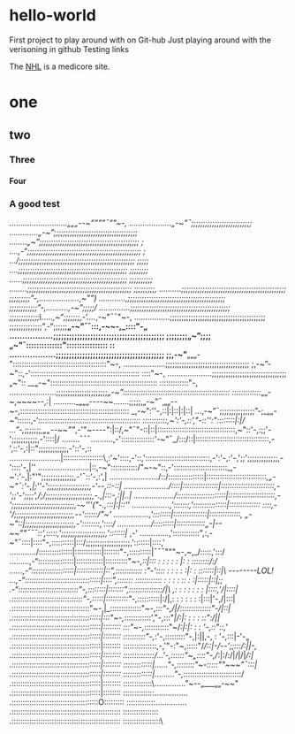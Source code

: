 # hello-world
First project to play around with on Git-hub
Just playing around with the verisoning in github
Testing links

The [NHL](https://www.nhl.com/) is a medicore site.
# one
## two
### Three
#### Four
### A good test 
.……………………._„„„--~””””¯””~-,
.………………„-~”¯;;;;;;;;;;;;;;;;;;;;;;;;;;\
.…………„-~”;;;;;;;;;;;;;;;;;;;;;;;;;;;;;;;;;;;;\
.…….„~”;;;;;;;;;;;;;;;;;;;;;;;;;;;;;;;;;;;;;;;;;;; ;\
.…,-“;;;;;;;;;;;;;;;;;;;;;;;;;;;;;;;;;;;;;;;;;;;;;;;;; ;\
.../;;;;;;;;;;;;;;;;;;;;;;;;;;;;;;;;;;;;;;;;;;;;;;;;;; ;;;;;\
.…\;;;;;;;;;;;;;;;;;;;;;;;;;;;;;;;;;;;;;;;;;;;;;;; ;;;;;;;;\
.…..\;;;;;;;;;;;;;;;;;;;;;;;;;;;;;;;;;;;;;;;;;;;;; ;;;;;;;;;;\
.…….\;;;;;;;;;;;;;;;;;;;;;;;;;;;;;;;;;;;;;;;;;;;;; ;;;;;;;;;\,
.………\;;;;;;;;;;;;;;;;;;;;;;;;;;;;;;;;;;;;;;;;;;;;; ;;;;;;;;;”-,………………¸~””)
.………..\,;;;;;;;;;;;;;;;;;;;;;;;;;;;;;;;;;;;;;;;;;; ;;;;;;;;;;;;”-,……….,-~”;;;;;/
.……….…\;;;;;;;;;;;;;;;;;;;;;;;;;;;;;;;;;;;;;;;;;;; ;;;;;;;;;;;;;\…..,~“;;;;;;;,-‘.…_,-~"¯¯"~-,
.……….…..\;;;;;;;;;;;;;;;;;;;;;;;;;;;;;;;;;;;;;;;;; ;;;;;;;;;;;;;;”,-“;;;;;;__„-~"¯¯:::,-~~-,_::::"-„
.……….……\;;;;;;;;;;;;;;;;;;;;;;;;;;;;;;;;;;;;;;;;;; ;;;;;;;;„~”;;;;„~"¯::::::::::::::":::::::::::::::: ::\
.……….…….\;;;;;;;;;;;;;;;;;;;;;;;;;;;;;;;;;;;;;;;;; ;;,-~”__„„„-"::::::::::::::::::::::::::::::::::::::::::"~-,
.……….……..\;;;;;;;;;;;;;;;;;;;;;;;;;;;;;;;;;;;; ;,-~”-~"::,-'::::::::::::::::::::::::::::::::::::::::::::::::: ::::"~-,
.……….………\;;;;;;;;;;;;;;;;;;;;;;;;;;;;;;;;„~":: __„-~":::::::::::::::::::::::::::::::::::::::::::::::: :::::::::::::"-,
.……….……….\;;;;;;;;;;;;;;;;;;;;;;_„-~”:::::::::::::::::::::::::::::::::::::::::::::::: :::::::::::::_„„-~,~~~~--,:|
.………_„„„----~~\.……;;;;;,„-~”¯¸„„--~-,::::::::::::::::::::::::::::::::::::::::::::::::: _,-~":'\'-,:\:|:\|::\|\:|:\:|
...,-~”¯;;;;;;;;;;;;;;;”-;_„„-~”::::::,-‘::::_:::::::::\:\:::::::::::::::::::::::::::::::: :::::::::::,~':\'-,::',"-\::'':"::::::::\|:|/
...”-,_;;;;;;;_¸„„--~~””_,-'"~----":|::/,~"¯"-::|::|:::::::::::::::::::::::::::::::::::,~"::\'-,:\;;'-';;;;;;;;;;;,-'::\::|/
.…….¯¯¯.………,-':::::::::::::::\'-\~"¯_/:::/::|:::::::::::::::::::::::::::::::::,-',::\'-,:|::";;;;;;;;;;;;,-':\:'-,::\
.……….…………|::::::::::::::::::\¸:'~'::::,-'::,':::::::::::::::::::::::::::::,-':\'-,:\'-,';;';;;;;;;;;;;;;,-':\:::'\-,|''
.……….………...|::,-~"::::::::::::/"~-~"::,-'::::::::::::::::::::::::_,-~':\'-,|:"'";;;;;;;;;;;;;;,-'¯::'-,:',\|
.……….………../::/::::::::::::::::|:::::::::::::::::::::::::::_,„-~"¯\:\'-,|;''-';;;;;;;;;;;;;;;;;;,-'--,::\-:\:\|
.……….………/::::|::::::::::::::::|::::::::::::::::::::::::,-';;'-';;;;',/;\/;;;;;;;;;;;;;;;;;;;;,-.,|:::\-,:|\|..\|
.……….……./:::::::\:::::::::::::::|:::::::::::::::::::::,-';;;;;;;;;;;;;;;;;;;;;;;;;;;,-~'''("-.,\:::|\:|::''
.……….…...,':::::::,':::::::::::::::|:::::::::::::: ::::,-'/;;;;;;;;;;;;;;;;;;;;;;;;;,--'::::::/"~'
.……….…..,'::::::::|:::::::::::::::|::::::::::::::, „-~"::|;;;;;;;;;;;;;;;;;;;;;,-'::::::::,'::::/
.……….…./:::::::::|:::::::::::::„-|--~~""¯¯¯::',:::::,';;;;;;;;;;;;;;;;;;;,':::::::|_ ,-'
.………...,'::::::::::::",:,-~"¯::::|::::"-,::::::::::|:::/;;;;;;;;;;;;;;;;;;;,':::::::|::::,'
.………../:::::::::::::::|::::::::::::|:::::::"-,:::::::\:::|¯¯¯"""~-,~,_/:::::,':::/
.……..,-“::::::::::::::::|::::::::::::|::::::::::"~-,_::|::\: : : : : : |: : \::::::::/:/
.…..,-“:::::::::::::::::::|::::::::::::|::",:::::::::::: :"-':::\: : : : : :|: : :\::::::|::|\ --------LOL!
...,-“::::::::::::::::::::::\::::::::::::|::::",::::::: :::::::::::\: : : : : :\: : :|:::::|::|;;\
.-“:::::::::::::::::::::::::::"-,::::::::|:::::::",:::::::::::::::/|\ ,: : : : : : : |::::,'/|::::|
.::::::::::::::::::::::::::::::::"-,:::::|::::::::::"-,_::::::::::\|:/|,: : : : : : :|:::|'-,/|:::|
.:::::::::::::::::::::::::::::::::::"~-,|_::::::::::::::"~-,_:::"-,/|/\:::::::::::\:::\"-/|::|
.::::::::::::::::::::::::::::::::::::::::|:::"~-,_::::::::::::',"-,:::"_|/\:|\: : : : \::\":/|\|
.::::::::::::::::::::::::::::::::::::::::|:::::::: :::"~-,_:::::\:::\:::"~/_:|:|\: : : '-,\::"::,'\
.::::::::::::::::::::::::::::::::::::::::|:::::::: ::::::::::"-,_:'-,::\:::::::"-,|:||\,-, : '-,\:::|-'-„
.::::::::::::::::::::::::::::::::::::::::|:::::::: :::::::::::::::,-,'"-:"~,:::::"/_/::|-/\--';;\:::/:||\-,
.::::::::::::::::::::::::::::::::::::::::|:::::::: ::::::::::::::/...'-,::::::"~„::::"-,/_:|:/\:/|/|/|_/:|
.::::::::::::::::::::::::::::::::::::::::|:::::::: :::::::::::::|……"-,::::::::"~-:::::""~~~"¯:::|
.::::::::::::::::::::::::::::::::::::::::|:::::::: :::::::::::::|………"-,_::::::::::::::::::::::::::/
.::::::::::::::::::::::::::::::::::::::::|:::::::: :::::::::::::\………….."~--„___„„-~~"
.::::::::::::::::::::::::::::::::::::::::|:::::::: ::::::::::::::\...............
.:::::::::::::::::::::::::::::::::::::::O::::::::: :::::::::::::\..............
.::::::::::::::::::::::::::::::::::::::::::::::::: ::::::::::::::::\
.::::::::::::::::::::::::::::::::::::::::::::::::: :::::::::::::::::\
